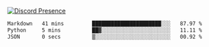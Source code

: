 [![Discord Presence](https://lanyard.cnrad.dev/api/689805100331696149)](https://discord.com/users/689805100331696149)

<!--START_SECTION:waka-->

```txt
Markdown   41 mins         ██████████████████████░░░   87.97 %
Python     5 mins          ██▓░░░░░░░░░░░░░░░░░░░░░░   11.11 %
JSON       0 secs          ▒░░░░░░░░░░░░░░░░░░░░░░░░   00.92 %
```

<!--END_SECTION:waka-->
<img src="https://hit.yhype.me/github/profile?user_id=53441990" alt="">
